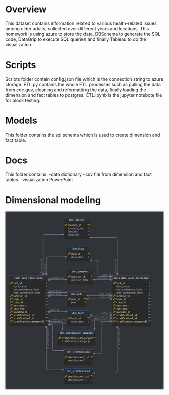 # Overview
This dataset contains information related to various health-related issues among older adults, collected over different years and locations. This homework is using azure to store the data, DBSchema to generate the SQL code, DataGrip to execute SQL queries and finally Tableau to do the visualization. 

# Scripts
Scripts folder contain config.json file which is the connection string to azure storage.
ETL.py contains the whole ETL processes such as pulling the data from cdc.gov, cleaning and reformatting the data, finally loading the dimension and fact tables to postgres.
ETL.ipynb is the jupyter notebote file for block testing.

# Models
This folder contains the sql schema which is used to create dimension and fact table.

# Docs
This folder contains:
-data dictionary
-csv file from dimension and fact tables.
-visualization PowerPoint

# Dimensional modeling
![image](https://github.com/lisaleung11/CIS9440HW/blob/main/dimension%20modeling.png)

